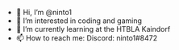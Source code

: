 - 👋 Hi, I’m @ninto1
- 👀 I’m interested in coding and gaming
- 🌱 I’m currently learning at the HTBLA Kaindorf
- 📫 How to reach me:  Discord: ninto1#8472
